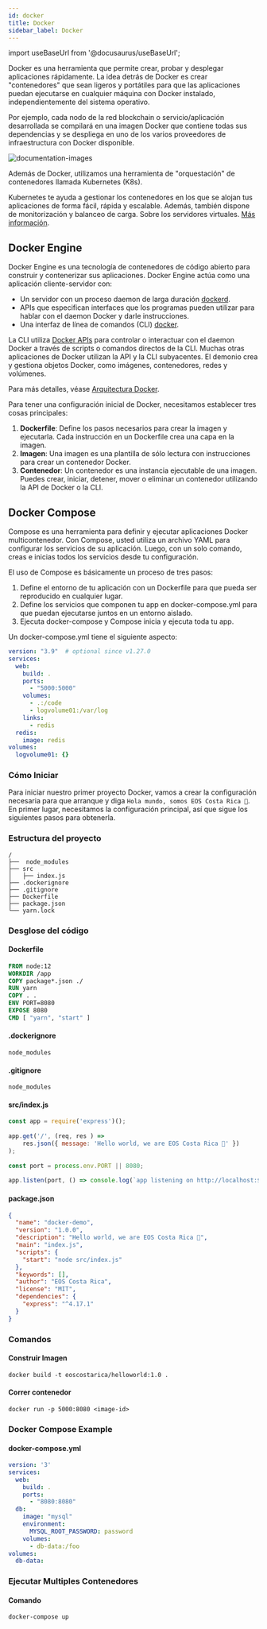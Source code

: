 ```yaml
---
id: docker
title: Docker
sidebar_label: Docker
---
```

import useBaseUrl from '@docusaurus/useBaseUrl';

Docker es una herramienta que permite crear, probar y desplegar aplicaciones rápidamente. La idea detrás de Docker es crear "contenedores" que sean ligeros y portátiles para que las aplicaciones puedan ejecutarse en cualquier máquina con Docker instalado, independientemente del sistema operativo.

Por ejemplo, cada nodo de la red blockchain o servicio/aplicación desarrollada se compilará en una imagen Docker que contiene todas sus dependencias y se despliega en uno de los varios proveedores de infraestructura con Docker disponible.

<div style={{  textAlign: "center" }}>
<img alt="documentation-images"   src={ useBaseUrl( '/img/documentation-images/Docker-containerized-and-vm-transparent-bg.png' )} />
</div>

Además de Docker, utilizamos una herramienta de "orquestación" de contenedores llamada Kubernetes (K8s).

Kubernetes te ayuda a gestionar los contenedores en los que se alojan tus aplicaciones de forma fácil, rápida y escalable. Además, también dispone de monitorización y balanceo de carga. Sobre los servidores virtuales. [Más información](https://guias.eoscostarica.io/docs/devops#introducci%C3%B3n-a-kubernetes-y-docker).

## Docker Engine

Docker Engine es una tecnología de contenedores de código abierto para construir y contenerizar sus aplicaciones. Docker Engine actúa como una aplicación cliente-servidor con:

- Un servidor con un proceso daemon de larga duración [dockerd](https://docs.docker.com/engine/reference/commandline/dockerd).
- APIs que especifican interfaces que los programas pueden utilizar para hablar con el daemon Docker y darle instrucciones.
- Una interfaz de línea de comandos (CLI) [docker](https://docs.docker.com/engine/reference/commandline/cli/).

La CLI utiliza [Docker APIs](https://docs.docker.com/engine/api/) para controlar o interactuar con el daemon Docker a través de scripts o comandos directos de la CLI. Muchas otras aplicaciones de Docker utilizan la API y la CLI subyacentes. El demonio crea y gestiona objetos Docker, como imágenes, contenedores, redes y volúmenes.

Para más detalles, véase [Arquitectura Docker](https://docs.docker.com/get-started/overview/#docker-architecture).

Para tener una configuración inicial de Docker, necesitamos establecer tres cosas principales:

1. **Dockerfile**: Define los pasos necesarios para crear la imagen y ejecutarla. Cada instrucción en un Dockerfile crea una capa en la imagen.
1. **Imagen**: Una imagen es una plantilla de sólo lectura con instrucciones para crear un contenedor Docker.
1. **Contenedor**: Un contenedor es una instancia ejecutable de una imagen. Puedes crear, iniciar, detener, mover o eliminar un contenedor utilizando la API de Docker o la CLI.

## Docker Compose

Compose es una herramienta para definir y ejecutar aplicaciones Docker multicontenedor. Con Compose, usted utiliza un archivo YAML para configurar los servicios de su aplicación. Luego, con un solo comando, creas e inicias todos los servicios desde tu configuración.

El uso de Compose es básicamente un proceso de tres pasos:

1. Define el entorno de tu aplicación con un Dockerfile para que pueda ser reproducido en cualquier lugar.
1. Define los servicios que componen tu app en docker-compose.yml para que puedan ejecutarse juntos en un entorno aislado.
1. Ejecuta docker-compose y Compose inicia y ejecuta toda tu app.

Un docker-compose.yml tiene el siguiente aspecto:
```yml
version: "3.9"  # optional since v1.27.0
services:
  web:
    build: .
    ports:
      - "5000:5000"
    volumes:
      - .:/code
      - logvolume01:/var/log
    links:
      - redis
  redis:
    image: redis
volumes:
  logvolume01: {}
```

### Cómo Iniciar

Para iniciar nuestro primer proyecto Docker, vamos a crear la configuración necesaria para que arranque y diga `Hola mundo, somos EOS Costa Rica 🦋`. En primer lugar, necesitamos la configuración principal, así que sigue los siguientes pasos para obtenerla.

### Estructura del proyecto

```
/
├──  node_modules
├── src
│   ├── index.js
├── .dockerignore
├── .gitignore
├── Dockerfile
├── package.json
└── yarn.lock
```

### Desglose del código

#### Dockerfile

```Dockerfile
FROM node:12
WORKDIR /app
COPY package*.json ./
RUN yarn
COPY . .
ENV PORT=8080
EXPOSE 8080
CMD [ "yarn", "start" ]
```

#### .dockerignore

`node_modules`

#### .gitignore

`node_modules`

#### src/index.js

```js
const app = require('express')();
 
app.get('/', (req, res ) => 
    res.json({ message: 'Hello world, we are EOS Costa Rica 🦋' }) 
);
 
const port = process.env.PORT || 8080;
 
app.listen(port, () => console.log(`app listening on http://localhost:${port}`) );
```

#### package.json

```json
{
  "name": "docker-demo",
  "version": "1.0.0",
  "description": "Hello world, we are EOS Costa Rica 🦋",
  "main": "index.js",
  "scripts": {
    "start": "node src/index.js"
  },
  "keywords": [],
  "author": "EOS Costa Rica",
  "license": "MIT",
  "dependencies": {
    "express": "^4.17.1"
  }
}
```

### Comandos

#### Construir Imagen

`docker build -t eoscostarica/helloworld:1.0 .`

#### Correr contenedor

`docker run -p 5000:8080 <image-id>`

### Docker Compose Example

#### docker-compose.yml 

```yml
version: '3'
services:
  web:
    build: .
    ports:
      - "8080:8080"
  db:
    image: "mysql"
    environment: 
      MYSQL_ROOT_PASSWORD: password
    volumes:
      - db-data:/foo
volumes:
  db-data:
```

### Ejecutar Multiples Contenedores

#### Comando

`docker-compose up`
